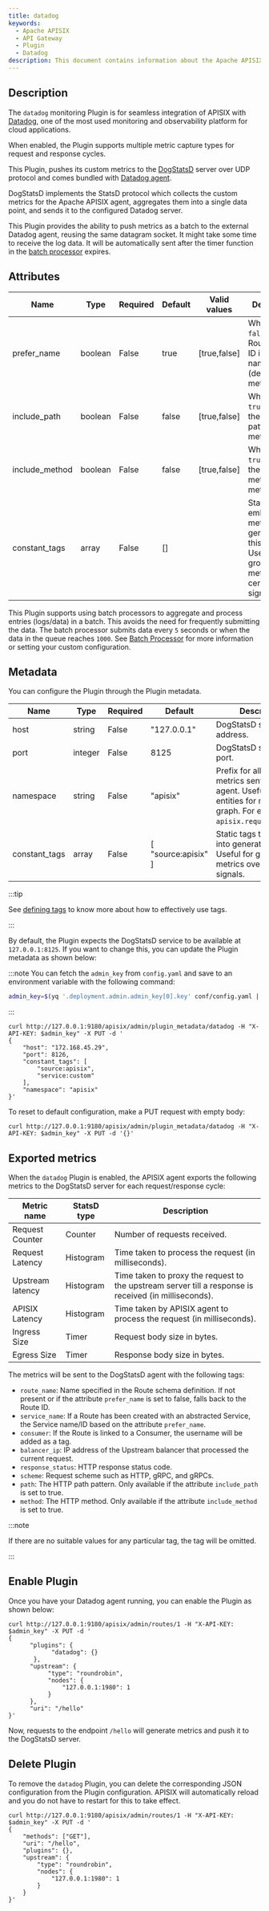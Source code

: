 ```yaml
---
title: datadog
keywords:
  - Apache APISIX
  - API Gateway
  - Plugin
  - Datadog
description: This document contains information about the Apache APISIX datadog Plugin.
---
```


<!--
#
# Licensed to the Apache Software Foundation (ASF) under one or more
# contributor license agreements.  See the NOTICE file distributed with
# this work for additional information regarding copyright ownership.
# The ASF licenses this file to You under the Apache License, Version 2.0
# (the "License"); you may not use this file except in compliance with
# the License.  You may obtain a copy of the License at
#
#     http://www.apache.org/licenses/LICENSE-2.0
#
# Unless required by applicable law or agreed to in writing, software
# distributed under the License is distributed on an "AS IS" BASIS,
# WITHOUT WARRANTIES OR CONDITIONS OF ANY KIND, either express or implied.
# See the License for the specific language governing permissions and
# limitations under the License.
#
-->

## Description

The `datadog` monitoring Plugin is for seamless integration of APISIX with [Datadog](https://www.datadoghq.com/), one of the most used monitoring and observability platform for cloud applications.

When enabled, the Plugin supports multiple metric capture types for request and response cycles.

This Plugin, pushes its custom metrics to the [DogStatsD](https://docs.datadoghq.com/developers/dogstatsd/?tab=hostagent) server over UDP protocol and comes bundled with [Datadog agent](https://docs.datadoghq.com/agent/).

DogStatsD implements the StatsD protocol which collects the custom metrics for the Apache APISIX agent, aggregates them into a single data point, and sends it to the configured Datadog server.

This Plugin provides the ability to push metrics as a batch to the external Datadog agent, reusing the same datagram socket. It might take some time to receive the log data. It will be automatically sent after the timer function in the [batch processor](../batch-processor.md) expires.

## Attributes

| Name           | Type    | Required | Default | Valid values | Description                                                                                                      |
| -------------- | ------- | -------- | ------- | ------------ | ---------------------------------------------------------------------------------------------------------------- |
| prefer_name    | boolean | False    | true    | [true,false] | When set to `false`, uses Route/Service ID instead of name (default) with metric tags.                           |
| include_path   | boolean | False    | false   | [true,false] | When set to `true`, includes the path pattern in metric tags.                                                    |
| include_method | boolean | False    | false   | [true,false] | When set to `true`, includes the HTTP method in metric tags.                                                     |
| constant_tags  | array   | False    | []      |              | Static tags to embed into all metrics generated by this route. Useful for grouping metrics over certain signals. |

This Plugin supports using batch processors to aggregate and process entries (logs/data) in a batch. This avoids the need for frequently submitting the data. The batch processor submits data every `5` seconds or when the data in the queue reaches `1000`. See [Batch Processor](../batch-processor.md#configuration) for more information or setting your custom configuration.

## Metadata

You can configure the Plugin through the Plugin metadata.

| Name          | Type    | Required | Default             | Description                                                                                                                               |
| ------------- | ------- | -------- | ------------------- | ----------------------------------------------------------------------------------------------------------------------------------------- |
| host          | string  | False    | "127.0.0.1"         | DogStatsD server host address.                                                                                                            |
| port          | integer | False    | 8125                | DogStatsD server host port.                                                                                                               |
| namespace     | string  | False    | "apisix"            | Prefix for all custom metrics sent by APISIX agent. Useful for finding entities for metrics graph. For example, `apisix.request.counter`. |
| constant_tags | array   | False    | [ "source:apisix" ] | Static tags to embed into generated metrics. Useful for grouping metrics over certain signals.                                            |

:::tip

See [defining tags](https://docs.datadoghq.com/getting_started/tagging/#defining-tags) to know more about how to effectively use tags.

:::

By default, the Plugin expects the DogStatsD service to be available at `127.0.0.1:8125`. If you want to change this, you can update the Plugin metadata as shown below:

:::note
You can fetch the `admin_key` from `config.yaml` and save to an environment variable with the following command:

```bash
admin_key=$(yq '.deployment.admin.admin_key[0].key' conf/config.yaml | sed 's/"//g')
```

:::

```shell
curl http://127.0.0.1:9180/apisix/admin/plugin_metadata/datadog -H "X-API-KEY: $admin_key" -X PUT -d '
{
    "host": "172.168.45.29",
    "port": 8126,
    "constant_tags": [
        "source:apisix",
        "service:custom"
    ],
    "namespace": "apisix"
}'
```

To reset to default configuration, make a PUT request with empty body:

```shell
curl http://127.0.0.1:9180/apisix/admin/plugin_metadata/datadog -H "X-API-KEY: $admin_key" -X PUT -d '{}'
```

## Exported metrics

When the `datadog` Plugin is enabled, the APISIX agent exports the following metrics to the DogStatsD server for each request/response cycle:

| Metric name      | StatsD type | Description                                                                                           |
| ---------------- | ----------- | ----------------------------------------------------------------------------------------------------- |
| Request Counter  | Counter     | Number of requests received.                                                                          |
| Request Latency  | Histogram   | Time taken to process the request (in milliseconds).                                                  |
| Upstream latency | Histogram   | Time taken to proxy the request to the upstream server till a response is received (in milliseconds). |
| APISIX Latency   | Histogram   | Time taken by APISIX agent to process the request (in milliseconds).                                  |
| Ingress Size     | Timer       | Request body size in bytes.                                                                           |
| Egress Size      | Timer       | Response body size in bytes.                                                                          |

The metrics will be sent to the DogStatsD agent with the following tags:

- `route_name`: Name specified in the Route schema definition. If not present or if the attribute `prefer_name` is set to false, falls back to the Route ID.
- `service_name`: If a Route has been created with an abstracted Service, the Service name/ID based on the attribute `prefer_name`.
- `consumer`: If the Route is linked to a Consumer, the username will be added as a tag.
- `balancer_ip`: IP address of the Upstream balancer that processed the current request.
- `response_status`: HTTP response status code.
- `scheme`: Request scheme such as HTTP, gRPC, and gRPCs.
- `path`: The HTTP path pattern. Only available if the attribute `include_path` is set to true.
- `method`: The HTTP method. Only available if the attribute `include_method` is set to true.

:::note

If there are no suitable values for any particular tag, the tag will be omitted.

:::

## Enable Plugin

Once you have your Datadog agent running, you can enable the Plugin as shown below:

```shell
curl http://127.0.0.1:9180/apisix/admin/routes/1 -H "X-API-KEY: $admin_key" -X PUT -d '
{
      "plugins": {
            "datadog": {}
       },
      "upstream": {
           "type": "roundrobin",
           "nodes": {
               "127.0.0.1:1980": 1
           }
      },
      "uri": "/hello"
}'
```

Now, requests to the endpoint `/hello` will generate metrics and push it to the DogStatsD server.

## Delete Plugin

To remove the `datadog` Plugin, you can delete the corresponding JSON configuration from the Plugin configuration. APISIX will automatically reload and you do not have to restart for this to take effect.

```shell
curl http://127.0.0.1:9180/apisix/admin/routes/1 -H "X-API-KEY: $admin_key" -X PUT -d '
{
    "methods": ["GET"],
    "uri": "/hello",
    "plugins": {},
    "upstream": {
        "type": "roundrobin",
        "nodes": {
            "127.0.0.1:1980": 1
        }
    }
}'
```
